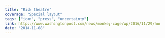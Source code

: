 ```yaml
---
title: "Risk theatre"
coverage: "Special layout"
tags: ["icon", "press", "uncertainty"]
link: https://www.washingtonpost.com/news/monkey-cage/wp/2016/11/29/how-to-better-communicate-election-forecasts-in-one-simple-chart/?noredirect=on&utm_term=.a6ef7e470ef6
date: "2018-11-08"
---
```

